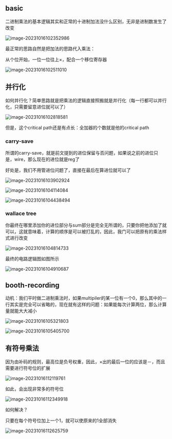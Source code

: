 ## basic

二进制乘法的基本逻辑其实和正常的十进制加法没什么区别，无非是进制数发生了改变 

![image-20231016102352986](C:\Users\chen\AppData\Roaming\Typora\typora-user-images\image-20231016102352986.png)

最正常的思路自然是把加法的思路代入乘法：

从个位开始，一位一位往上×，配合一个移位寄存器

![image-20231016102511010](C:\Users\chen\AppData\Roaming\Typora\typora-user-images\image-20231016102511010.png)

## 并行化 

如何并行化？简单思路就是把乘法的逻辑直接照搬就是并行化（每一行都可以并行化，只需要留意进位就可以了）

![image-20231016102818581](C:\Users\chen\AppData\Roaming\Typora\typora-user-images\image-20231016102818581.png)

但是，这个critical path还是有点长：全加器的个数就是他的critical path

### carry-save

所谓的carry-save，就是前文提到的进位保留与否问题，如果说之前的进位只是，wire，那么现在的进位就是reg了

好处是，我们不用管进位问题了，直接在最后在算进位就可以了

![image-20231016103902924](D:\code\web\blog\eecs151\img\image-20231016103902924.png)

![image-20231016104114084](D:\code\web\blog\eecs151\img\image-20231016104114084.png)

![image-20231016104438494](D:\code\web\blog\eecs151\img\image-20231016104438494.png)

### wallace tree 

你最终在哪里添加你的进位部分与sum部分是完全无所谓的，只要你把他添加了就可以，这就意味着，计算的顺序是可以被打乱的，因此，我门可以把原有的乘法样式进行改变 

![image-20231016104814733](D:\code\web\blog\eecs151\img\image-20231016104814733.png)

最终的电路逻辑图如图所示 

![image-20231016104910687](D:\code\web\blog\eecs151\img\image-20231016104910687.png)

## booth-recording

动机：我们平时做二进制乘法时，如果multipiler的某一位有一个0，那么其中的一行其实是完全可以省略的，现在就有这样的问题：如果能每次计算两位，那么计算量就能大大减小

![image-20231016105321803](D:\code\web\blog\eecs151\img\image-20231016105321803.png)

![image-20231016105405700](D:\code\web\blog\eecs151\img\image-20231016105405700.png)

## 有符号乘法 

因为由补码的规则，最高位是负号权重，因此，×出的最后一位的应该是－，而且需要进行符号位的扩展

![image-20231016112119761](D:\code\web\blog\eecs151\img\image-20231016112119761.png)

如此，会出现非常多的符号位

![image-20231016112349918](D:\code\web\blog\eecs151\img\image-20231016112349918.png)

如何解决？

只要在每个符号位加上一个1，就可以使原来的1全部消失 

![image-20231016112625759](D:\code\web\blog\eecs151\img\image-20231016112625759.png)